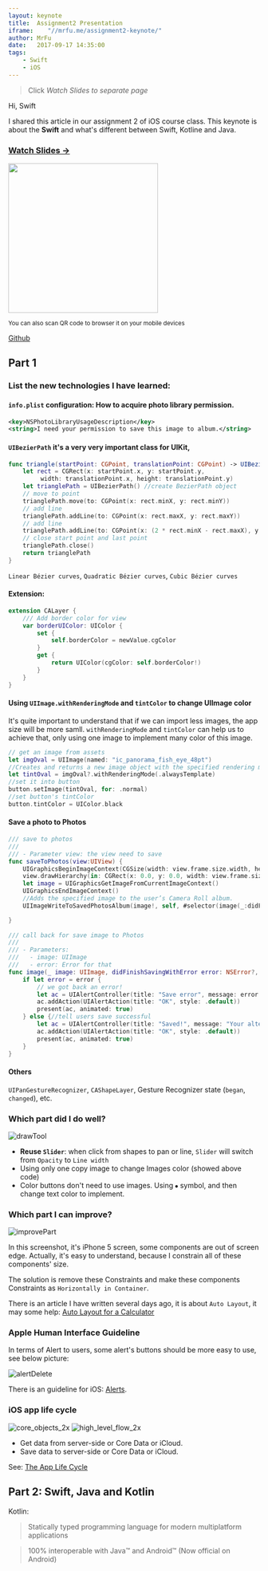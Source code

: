 ```yaml
---
layout: keynote
title:  Assignment2 Presentation
iframe:    "//mrfu.me/assignment2-keynote/"
author: MrFu
date:   2017-09-17 14:35:00
tags:
    - Swift
    - iOS
---
```




> Click *Watch Slides to separate page*

Hi, Swift

I shared this article in our assignment 2 of iOS course class. This keynote is about the **Swift** and what's different between Swift, Kotline and Java.




### [Watch Slides →](//mrfu.me/assignment2-keynote)

<img src="https://raw.githubusercontent.com/MrFuFuFu/assignment2-keynote/master/attach/1505640285.png" width="300" height="300"/>


<small class="img-hint">You can also scan QR code to browser it on your mobile devices</small>

[Github](https://github.com/MrFuFuFu/assignment2-keynote)






## Part 1

### List the new technologies I have learned:

#### `info.plist` configuration: How to acquire photo library permission.

```xml
<key>NSPhotoLibraryUsageDescription</key>
<string>I need your permission to save this image to album.</string>
```
#### `UIBezierPath` it's a very very important class for UIKit, 

```swift
func triangle(startPoint: CGPoint, translationPoint: CGPoint) -> UIBezierPath {
    let rect = CGRect(x: startPoint.x, y: startPoint.y,
    	 width: translationPoint.x, height: translationPoint.y)
    let trianglePath = UIBezierPath() //create BezierPath object
    // move to point
    trianglePath.move(to: CGPoint(x: rect.minX, y: rect.minY))
    // add line
    trianglePath.addLine(to: CGPoint(x: rect.maxX, y: rect.maxY))
    // add line
    trianglePath.addLine(to: CGPoint(x: (2 * rect.minX - rect.maxX), y: rect.maxY))
    // close start point and last point
    trianglePath.close() 
    return trianglePath
}
```

`Linear Bézier curves`, `Quadratic Bézier curves`, `Cubic Bézier curves`


#### Extension:

```swift
extension CALayer {
    /// Add border color for view
    var borderUIColor: UIColor {
        set {
            self.borderColor = newValue.cgColor
        }
        get {
            return UIColor(cgColor: self.borderColor!)
        }
    }
}
```

#### Using `UIImage.withRenderingMode` and `tintColor` to change UIImage color

It's quite important to understand that if we can import less images, the app size will be more samll. `withRenderingMode` and `tintColor` can help us to achieve that, only using one image to implement many color of this image.

```swift
// get an image from assets
let imgOval = UIImage(named: "ic_panorama_fish_eye_48pt")
//Creates and returns a new image object with the specified rendering mode.
let tintOval = imgOval?.withRenderingMode(.alwaysTemplate)
//set it into button
button.setImage(tintOval, for: .normal)
//set button's tintColor
button.tintColor = UIColor.black
```

#### Save a photo to Photos

```swift
/// save to photos
///
/// - Parameter view: the view need to save
func saveToPhotos(view:UIView) {
    UIGraphicsBeginImageContext(CGSize(width: view.frame.size.width, height: view.frame.size.height))
    view.drawHierarchy(in: CGRect(x: 0.0, y: 0.0, width: view.frame.size.width, height: view.frame.size.height), afterScreenUpdates: true)
    let image = UIGraphicsGetImageFromCurrentImageContext()
    UIGraphicsEndImageContext()
    //Adds the specified image to the user’s Camera Roll album.
    UIImageWriteToSavedPhotosAlbum(image!, self, #selector(image(_:didFinishSavingWithError:contextInfo:)), nil)

}
    
/// call back for save image to Photos
///
/// - Parameters:
///   - image: UIImage
///   - error: Error for that
func image(_ image: UIImage, didFinishSavingWithError error: NSError?, contextInfo: UnsafeRawPointer) {
    if let error = error {
        // we got back an error!
        let ac = UIAlertController(title: "Save error", message: error.localizedDescription, preferredStyle: .alert)
        ac.addAction(UIAlertAction(title: "OK", style: .default))
        present(ac, animated: true)
    } else {//tell users save successful
        let ac = UIAlertController(title: "Saved!", message: "Your altered image has been saved to your photos.", preferredStyle: .alert)
        ac.addAction(UIAlertAction(title: "OK", style: .default))
        present(ac, animated: true)
    }
}
```

#### Others

`UIPanGestureRecognizer`, `CAShapeLayer`, Gesture Recognizer state (`began`, `changed`), etc.

### Which part did I do well?

![drawTool](/img/article/assignment2/drawTool.png)

* **Reuse `Slider`**: when click from shapes to pan or line, `Slider` will switch from `Opacity` to `Line width`
* Using only one copy image to change Images color (showed above code)
* Color buttons don't need to use images. Using `⦁` symbol, and then change text color to implement.

### Which part I can improve?

![improvePart](/img/article/assignment2/improvePart.png)

In this screenshot, it's iPhone 5 screen, some components are out of screen edge. Actually, it's easy to understand, because I constrain all of these components' size.

The solution is remove these Constraints and make these components Constraints as `Horizontally in Container`.

There is an article I have written several days ago, it is about `Auto Layout`, it may some help: [Auto Layout for a Calculator](https://mrfu.me/2017/09/05/AutoLayout_for_a_Calculator/)

### Apple Human Interface Guideline

In terms of Alert to users, some alert's buttons should be more easy to use, see below picture:

![alertDelete](/img/article/assignment2/alertDelete.png)

There is an guideline for iOS: [Alerts](https://developer.apple.com/ios/human-interface-guidelines/views/alerts/).


### iOS app life cycle

![core_objects_2x](/img/article/assignment2/core_objects_2x.png) ![high_level_flow_2x](/img/article/assignment2/high_level_flow_2x.png)

* Get data from server-side or Core Data or iCloud.
* Save data to server-side or Core Data or iCloud.

See: [The App Life Cycle](https://developer.apple.com/library/content/documentation/iPhone/Conceptual/iPhoneOSProgrammingGuide/TheAppLifeCycle/TheAppLifeCycle.html)


## Part 2: Swift, Java and Kotlin

Kotlin:

> Statically typed programming language for modern multiplatform applications

> 100% interoperable with Java™ and Android™ (Now official on Android)

